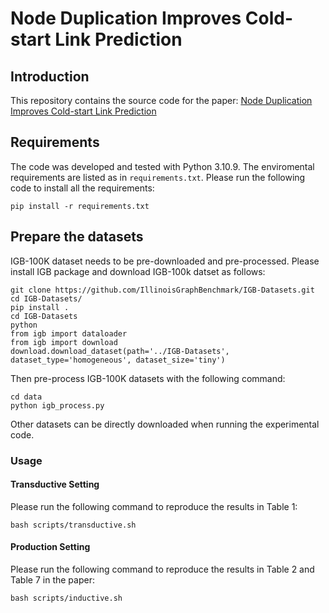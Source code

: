 # Node Duplication Improves Cold-start Link Prediction

## Introduction
This repository contains the source code for the paper: [Node Duplication Improves Cold-start Link Prediction](https://arxiv.org/pdf/2402.09711) 

## Requirements
The code was developed and tested with Python 3.10.9. The enviromental requirements are listed as in `requirements.txt`. Please run the following code to install all the requirements:
```
pip install -r requirements.txt
```

## Prepare the datasets
IGB-100K dataset needs to be pre-downloaded and pre-processed. Please install IGB package and download IGB-100k datset as follows:
```
git clone https://github.com/IllinoisGraphBenchmark/IGB-Datasets.git
cd IGB-Datasets/
pip install .
cd IGB-Datasets
python
from igb import dataloader
from igb import download
download.download_dataset(path='../IGB-Datasets', dataset_type='homogeneous', dataset_size='tiny')
```
Then pre-process IGB-100K datasets with the following command:
```
cd data
python igb_process.py
```
Other datasets can be directly downloaded when running the experimental code. 

### Usage

#### Transductive Setting
Please run the following command to reproduce the results in Table 1:
```
bash scripts/transductive.sh
```

#### Production Setting
Please run the following command to reproduce the results in Table 2 and Table 7 in the paper:
```
bash scripts/inductive.sh
```


